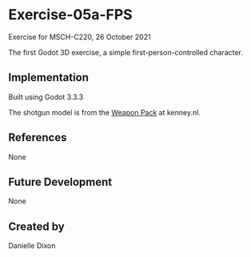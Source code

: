 # Exercise-05a-FPS
Exercise for MSCH-C220, 26 October 2021

The first Godot 3D exercise, a simple first-person-controlled character.

## Implementation
Built using Godot 3.3.3

The shotgun model is from the [Weapon Pack](https://kenney.nl/assets/weapon-pack) at kenney.nl.

## References
None

## Future Development
None

## Created by 
Danielle Dixon
```
